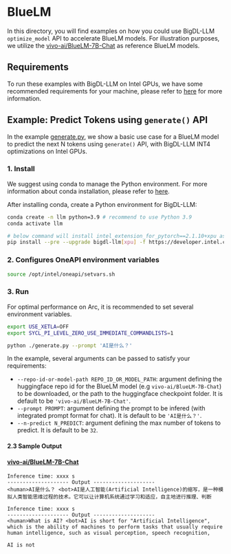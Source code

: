 # BlueLM
In this directory, you will find examples on how you could use BigDL-LLM `optimize_model` API to accelerate BlueLM models. For illustration purposes, we utilize the [vivo-ai/BlueLM-7B-Chat](https://huggingface.co/vivo-ai/BlueLM-7B-Chat) as reference BlueLM models.

## Requirements
To run these examples with BigDL-LLM on Intel GPUs, we have some recommended requirements for your machine, please refer to [here](../README.md#recommended-requirements) for more information.

## Example: Predict Tokens using `generate()` API
In the example [generate.py](./generate.py), we show a basic use case for a BlueLM model to predict the next N tokens using `generate()` API, with BigDL-LLM INT4 optimizations on Intel GPUs.
### 1. Install
We suggest using conda to manage the Python environment. For more information about conda installation, please refer to [here](https://docs.conda.io/en/latest/miniconda.html#).

After installing conda, create a Python environment for BigDL-LLM:
```bash
conda create -n llm python=3.9 # recommend to use Python 3.9
conda activate llm

# below command will install intel_extension_for_pytorch==2.1.10+xpu as default
pip install --pre --upgrade bigdl-llm[xpu] -f https://developer.intel.com/ipex-whl-stable-xpu
```

### 2. Configures OneAPI environment variables
```bash
source /opt/intel/oneapi/setvars.sh
```

### 3. Run

For optimal performance on Arc, it is recommended to set several environment variables.

```bash
export USE_XETLA=OFF
export SYCL_PI_LEVEL_ZERO_USE_IMMEDIATE_COMMANDLISTS=1
```

```bash
python ./generate.py --prompt 'AI是什么？'
```

In the example, several arguments can be passed to satisfy your requirements:

- `--repo-id-or-model-path REPO_ID_OR_MODEL_PATH`: argument defining the huggingface repo id for the BlueLM model (e.g `vivo-ai/BlueLM-7B-Chat`) to be downloaded, or the path to the huggingface checkpoint folder. It is default to be `'vivo-ai/BlueLM-7B-Chat'`.
- `--prompt PROMPT`: argument defining the prompt to be infered (with integrated prompt format for chat). It is default to be `'AI是什么？'`.
- `--n-predict N_PREDICT`: argument defining the max number of tokens to predict. It is default to be `32`.

#### 2.3 Sample Output
#### [vivo-ai/BlueLM-7B-Chat](https://huggingface.co/vivo-ai/BlueLM-7B-Chat)
```log
Inference time: xxxx s
-------------------- Output --------------------
<human>AI是什么？ <bot>AI是人工智能(Artificial Intelligence)的缩写，是一种模拟人类智能思维过程的技术。它可以让计算机系统通过学习和适应，自主地进行推理、判断
```

```log
Inference time: xxxx s
-------------------- Output --------------------
<human>What is AI? <bot>AI is short for "Artificial Intelligence", which is the ability of machines to perform tasks that usually require human intelligence, such as visual perception, speech recognition,

AI is not
```